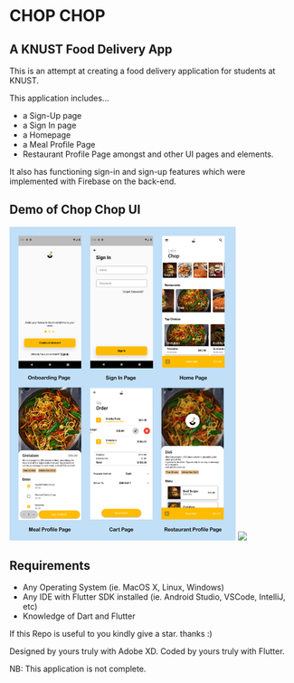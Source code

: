 # CHOP CHOP
## A KNUST Food Delivery App

This is an attempt at creating a food delivery application for students at KNUST.

This application includes...
- a Sign-Up page
- a Sign In page
- a Homepage
- a Meal Profile Page
- Restaurant Profile Page
amongst and other UI pages and elements.

It also has functioning sign-in and sign-up features which were implemented with Firebase on the back-end.

## Demo of Chop Chop UI
<img src="images/Chop%20Chop%20Screenshots%20all.jpg" width="400"> <img src="images/chopchop.gif" width="250">




## Requirements
* Any Operating System (ie. MacOS X, Linux, Windows)
* Any IDE with Flutter SDK installed (ie.  Android Studio, VSCode, IntelliJ, etc)
* Knowledge of Dart and Flutter

If this Repo is useful to you kindly give a star. thanks :)

Designed by yours truly with Adobe XD.
Coded by yours truly with Flutter.

NB: This application is not complete.
